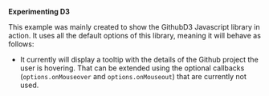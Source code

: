 **Experimenting D3**

This example was mainly created to show the GithubD3 Javascript library in action.
It uses all the default options of this library, meaning it will behave as follows:

- It currently will display a tooltip with the details of the Github project the user is hovering.
That can be extended using the optional callbacks (`options.onMouseover` and `options.onMouseout`) that are currently not used.
